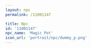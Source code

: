 ```yaml
---
layout: npc
permalink: /11001147

title: Npc
id: '11001147'
npc_name: 'Magic Pot'
icon_url: 'portrait/npc/dummy_p.png'
---
```

